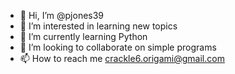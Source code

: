 - 👋 Hi, I’m @pjones39
- 👀 I’m interested in learning new topics
- 🌱 I’m currently learning Python
- 💞️ I’m looking to collaborate on simple programs
- 📫 How to reach me crackle6.origami@gmail.com

<!---
pjones39/pjones39 is a ✨ special ✨ repository because its `README.md` (this file) appears on your GitHub profile.
You can click the Preview link to take a look at your changes.
--->
